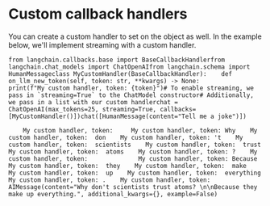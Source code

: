 Custom callback handlers
========================

You can create a custom handler to set on the object as well. In the example below, we'll implement streaming with a custom handler.

    from langchain.callbacks.base import BaseCallbackHandlerfrom langchain.chat_models import ChatOpenAIfrom langchain.schema import HumanMessageclass MyCustomHandler(BaseCallbackHandler):    def on_llm_new_token(self, token: str, **kwargs) -> None:        print(f"My custom handler, token: {token}")# To enable streaming, we pass in `streaming=True` to the ChatModel constructor# Additionally, we pass in a list with our custom handlerchat = ChatOpenAI(max_tokens=25, streaming=True, callbacks=[MyCustomHandler()])chat([HumanMessage(content="Tell me a joke")])

        My custom handler, token:     My custom handler, token: Why    My custom handler, token:  don    My custom handler, token: 't    My custom handler, token:  scientists    My custom handler, token:  trust    My custom handler, token:  atoms    My custom handler, token: ?    My custom handler, token:              My custom handler, token: Because    My custom handler, token:  they    My custom handler, token:  make    My custom handler, token:  up    My custom handler, token:  everything    My custom handler, token: .    My custom handler, token:     AIMessage(content="Why don't scientists trust atoms? \n\nBecause they make up everything.", additional_kwargs={}, example=False)